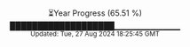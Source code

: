 <p align="center">
⏳Year Progress (65.51 %) <br>
███████████████████▁▁▁▁▁▁▁▁▁▁▁ <br>
<sub>Updated: Tue, 27 Aug 2024 18:25:45 GMT</sub>
</p>

